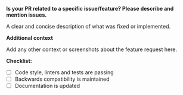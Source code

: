 **Is your PR related to a specific issue/feature? Please describe and mention issues.**

A clear and concise description of what was fixed or implemented.

**Additional context**

Add any other context or screenshots about the feature request here.

**Checklist:**

- [ ] Code style, linters and tests are passing
- [ ] Backwards compatibility is maintained
- [ ] Documentation is updated
